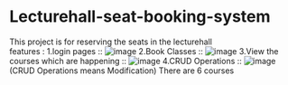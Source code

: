 # Lecturehall-seat-booking-system
This project is for reserving the seats in the lecturehall  
features :
1.login pages :: ![image](https://github.com/user-attachments/assets/0d981bec-cbc9-4f51-ac63-593daa1946a5)
2.Book Classes :: ![image](https://github.com/user-attachments/assets/20f28cfa-69a6-488e-a9de-4a808b33ab1b)
3.View the courses which are happening :: ![image](https://github.com/user-attachments/assets/5ecc3005-00f4-45ab-acbc-6836239d80f3)
4.CRUD Operations :: ![image](https://github.com/user-attachments/assets/2ddb0f70-168b-48e7-9444-8a26785d3006)(CRUD Operations means Modification)
There are 6 courses

